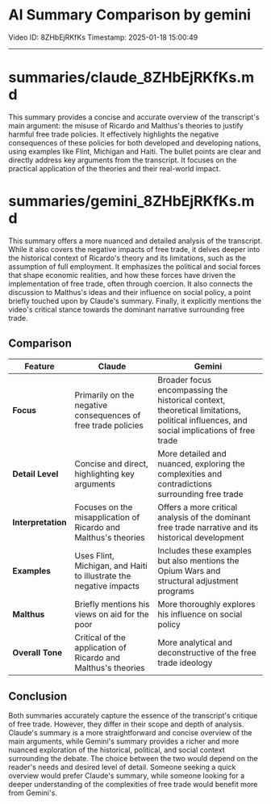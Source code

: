 # AI Summary Comparison by gemini

Video ID: 8ZHbEjRKfKs
Timestamp: 2025-01-18 15:00:49

---

# summaries/claude_8ZHbEjRKfKs.md

This summary provides a concise and accurate overview of the transcript's main argument: the misuse of Ricardo and Malthus's theories to justify harmful free trade policies. It effectively highlights the negative consequences of these policies for both developed and developing nations, using examples like Flint, Michigan and Haiti. The bullet points are clear and directly address key arguments from the transcript. It focuses on the practical application of the theories and their real-world impact.

# summaries/gemini_8ZHbEjRKfKs.md

This summary offers a more nuanced and detailed analysis of the transcript. While it also covers the negative impacts of free trade, it delves deeper into the historical context of Ricardo's theory and its limitations, such as the assumption of full employment.  It emphasizes the political and social forces that shape economic realities, and how these forces have driven the implementation of free trade, often through coercion.  It also connects the discussion to Malthus's ideas and their influence on social policy, a point briefly touched upon by Claude's summary.  Finally, it explicitly mentions the video's critical stance towards the dominant narrative surrounding free trade.


## Comparison

| Feature | Claude | Gemini |
|---|---|---|
| **Focus** | Primarily on the negative consequences of free trade policies | Broader focus encompassing the historical context, theoretical limitations, political influences, and social implications of free trade |
| **Detail Level** | Concise and direct, highlighting key arguments | More detailed and nuanced, exploring the complexities and contradictions surrounding free trade |
| **Interpretation** | Focuses on the misapplication of Ricardo and Malthus's theories | Offers a more critical analysis of the dominant free trade narrative and its historical development |
| **Examples** | Uses Flint, Michigan, and Haiti to illustrate the negative impacts | Includes these examples but also mentions the Opium Wars and structural adjustment programs |
| **Malthus** | Briefly mentions his views on aid for the poor | More thoroughly explores his influence on social policy |
| **Overall Tone** | Critical of the application of Ricardo and Malthus's theories | More analytical and deconstructive of the free trade ideology |


## Conclusion

Both summaries accurately capture the essence of the transcript's critique of free trade.  However, they differ in their scope and depth of analysis. Claude's summary is a more straightforward and concise overview of the main arguments, while Gemini's summary provides a richer and more nuanced exploration of the historical, political, and social context surrounding the debate. The choice between the two would depend on the reader's needs and desired level of detail.  Someone seeking a quick overview would prefer Claude's summary, while someone looking for a deeper understanding of the complexities of free trade would benefit more from Gemini's.
